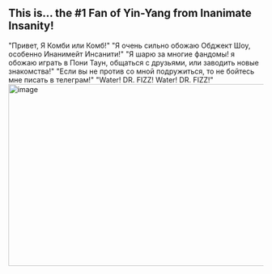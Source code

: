 ## This is... the #1 Fan of Yin-Yang from Inanimate Insanity!
"Привет, Я Комби или Комб!" 
"Я очень сильно обожаю Обджект Шоу, особенно Инанимейт Инсанити!"
"Я шарю за многие фандомы! я обожаю играть в Пони Таун, общаться с друзьями, или заводить новые знакомства!"
"Если вы не против со мной подружиться, то не бойтесь мне писать в телеграм!"
"Water! DR. FIZZ! Water! DR. FIZZ!"
<img width="640" height="360" alt="image" src="https://github.com/user-attachments/assets/62c96976-1e85-4548-8616-f2f313db1fc3" />



<!--
**CombYinYangKisser/CombYinYangKisser** is a ✨ _special_ ✨ repository because its `README.md` (this file) appears on your GitHub profile.

Here are some ideas to get you started:

- 🔭 I’m currently working on ...
- 🌱 I’m currently learning ...
- 👯 I’m looking to collaborate on ...
- 🤔 I’m looking for help with ...
- 💬 Ask me about ...
- 📫 How to reach me: ...
- 😄 Pronouns: ...
- ⚡ Fun fact: ...
-->
